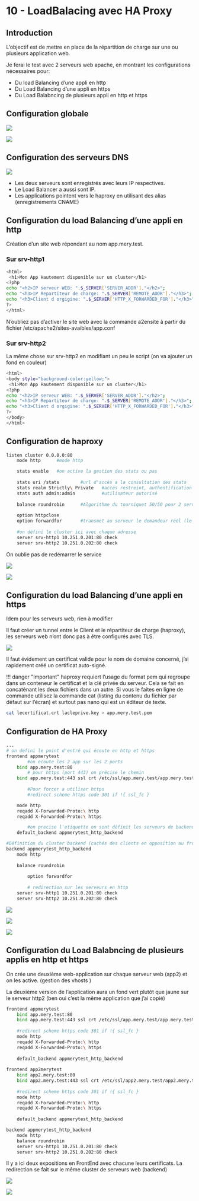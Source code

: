 # 10 - LoadBalacing avec HA Proxy

## Introduction

L’objectif est de mettre en place de la répartition de charge sur une ou plusieurs application web.

Je ferai le test avec 2 serveurs web apache, en montrant les configurations nécessaires pour:

-   Du load Balancing d’une appli en http
-   Du Load Balancing d’une appli en https
-   Du Load Balabncing de plusieurs appli en http et https

## Configuration globale

![](../medias/cours/haproxy/vcenter_haute_dispo.jpg)

![](../medias/cours/haproxy/schema_infra.jpg)

## Configuration des serveurs DNS

![](../medias/cours/haproxy/dns_load_balancing.jpg)


-   Les deux serveurs sont enregistrés avec leurs IP respectives.
-   Le Load Balancer a aussi sont IP.
-   Les applications pointent vers le haproxy en utilisant des alias (enregistrements CNAME)

## Configuration du load Balancing d’une appli en http

Création d’un site web répondant au nom app.mery.test.

### Sur srv-http1

```bash
<html>
 <h1>Mon App Hautement disponible sur un cluster</h1>
<?php
echo "<h2>IP serveur WEB: ".$_SERVER['SERVER_ADDR']."</h2>";
echo "<h3>IP Repartiteur de charge: ".$_SERVER['REMOTE_ADDR']."</h3>";
echo "<h3>Client d orgigine: ".$_SERVER['HTTP_X_FORWARDED_FOR']."</h3>";
?>
</html>

```

N’oubliez pas d’activer le site web avec la commande a2ensite  à partir du fichier /etc/apache2/sites-avaibles/app.conf

### Sur srv-http2

La même chose sur srv-http2 en modifiant un peu le script (on va ajouter un fond en couleur)

```bash
<html>
<body style="background-color:yellow;">
 <h1>Mon App Hautement disponible sur un cluster</h1>
<?php
echo "<h2>IP serveur WEB: ".$_SERVER['SERVER_ADDR']."</h2>";
echo "<h3>IP Repartiteur de charge: ".$_SERVER['REMOTE_ADDR']."</h3>";
echo "<h3>Client d orgigine: ".$_SERVER['HTTP_X_FORWARDED_FOR']."</h3>";
?>
</body>
</html>
```

## Configuration de haproxy

```bash
listen cluster 0.0.0.0:80
    mode http      #mode http

    stats enable   #on active la gestion des stats ou pas
    
    stats uri /stats        #url d'accès a la consultation des stats
    stats realm Strictly\ Private   #accés restreint, authentification requise
    stats auth admin:admin          #utilisateur autorisé
    
    balance roundrobin      #Algorithme du tourniquet 50/50 pour 2 serveurs
    
    option httpclose        
    option forwardfor       #transmet au serveur le demandeur réél (le client)
    
    #on défini le cluster ici avec chaque adresse
    server srv-http1 10.251.0.201:80 check
    server srv-http2 10.251.0.202:80 check

```

On oublie pas de redémarrer le service

![](../medias/cours/haproxy/capture_srv1.jpg)

![](../medias/cours/haproxy/capture_srv2.jpg)

## Configuration du load Balancing d’une appli en https

Idem pour les serveurs web, rien à modifier

Il faut créer un tunnel entre le Client et le répartiteur de charge (haproxy), les serveurs web n’ont donc pas à être configurés avec TLS.

![](../medias/cours/haproxy/tunneltls.jpg)

Il faut évidement un certificat valide pour le nom de domaine concerné, j’ai rapidement créé un certificat auto-signé.

!!! danger "Important"
    haproxy requiert l’usage du format pem qui regroupe dans un conteneur le certificat et la clé privée du serveur.
    Cela se fait en concaténant les deux fichiers dans un autre. Si vous le faites en ligne de commande utilisez la commande cat (listing du contenu du fichier par défaut sur l’écran) et surtout pas nano qui est un éditeur de texte.

```bash
cat lecertificat.crt lacleprive.key > app.mery.test.pem
```

## Configuration de HA Proxy

```bash
...
# on defini le point d'entré qui écoute en http et https
frontend appmerytest
        #on ecoute les 2 app sur les 2 ports
	bind app.mery.test:80
        # pour https (port 443) on précise le chemin
	bind app.mery.test:443 ssl crt /etc/ssl/app.mery.test/app.mery.test.pem
	
        #Pour forcer a utiliser https
        #redirect scheme https code 301 if !{ ssl_fc }

	mode http
	reqadd X-Forwarded-Proto:\ http
	reqadd X-Forwarded-Proto:\ https

        #on precise l'etiquette on sont définit les serveurs de backend (cachés)
	default_backend appmerytest_http_backend

#Définition du cluster backend (cachés des clients en opposition au frontend)
backend appmerytest_http_backend
	mode http
	
	balance roundrobin
	
        option forwardfor
	
        # redirection sur les serveurs en http
	server srv-http1 10.251.0.201:80 check
	server srv-http2 10.251.0.202:80 check
```

![](../medias/cours/haproxy/Capture_https_serv1.jpg)

![](../medias/cours/haproxy/Capture_https-srv2.jpg)


![](../medias/cours/haproxy/detail_certificat.jpg)

## Configuration du Load Balabncing de plusieurs applis en http et https

On crée une deuxième web-application sur chaque serveur web (app2) et on les active. (gestion des vhosts )

La deuxième version de l’application aura un fond vert plutôt que jaune sur le serveur http2 (ben oui c’est la même application que j’ai copié)

```bash
frontend appmerytest
	bind app.mery.test:80
	bind app.mery.test:443 ssl crt /etc/ssl/app.mery.test/app.mery.test.pem
	
	#redirect scheme https code 301 if !{ ssl_fc }
	mode http
	reqadd X-Forwarded-Proto:\ http
	reqadd X-Forwarded-Proto:\ https
	
	default_backend appmerytest_http_backend
	
frontend app2merytest
	bind app2.mery.test:80
	bind app2.mery.test:443 ssl crt /etc/ssl/app2.mery.test/app2.mery.test.pem
	
	#redirect scheme https code 301 if !{ ssl_fc }
	mode http
	reqadd X-Forwarded-Proto:\ http
	reqadd X-Forwarded-Proto:\ https
	
	default_backend appmerytest_http_backend

backend appmerytest_http_backend
	mode http
	balance roundrobin
	server srv-http1 10.251.0.201:80 check
	server srv-http2 10.251.0.202:80 check
```

Il y a ici deux expositions en FrontEnd avec chacune leurs certificats. La redirection se fait sur le même cluster de serveurs web (backend)

![](../medias/cours/haproxy/Capture_https_app2_srv1.jpg)

![](../medias/cours/haproxy/Capture_https_app2_srv2.jpg)
